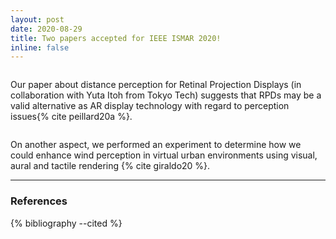 ```yaml
---
layout: post
date: 2020-08-29
title: Two papers accepted for IEEE ISMAR 2020!
inline: false
---
```


<div class="img_row">
    <img class="col three left" src="{{ site.baseurl }}/assets/img/virt-global-setup.png" alt="" title="RPD distance perception experiment setup"/>
</div>

Our paper about distance perception for Retinal Projection Displays (in collaboration with Yuta Itoh from Tokyo Tech) suggests that RPDs may be a valid alternative as AR display technology with regard to perception issues{% cite peillard20a %}. 

<div class="img_row">
    <img class="col three left" src="{{ site.baseurl }}/assets/img/ventilateurs.jpg" alt="" title="wind perception experiment setup"/>
</div>

On another aspect, we performed an experiment to determine how we could enhance wind perception in virtual urban environments using visual, aural and tactile rendering {% cite giraldo20 %}. 
***

### References

{% bibliography --cited %}
